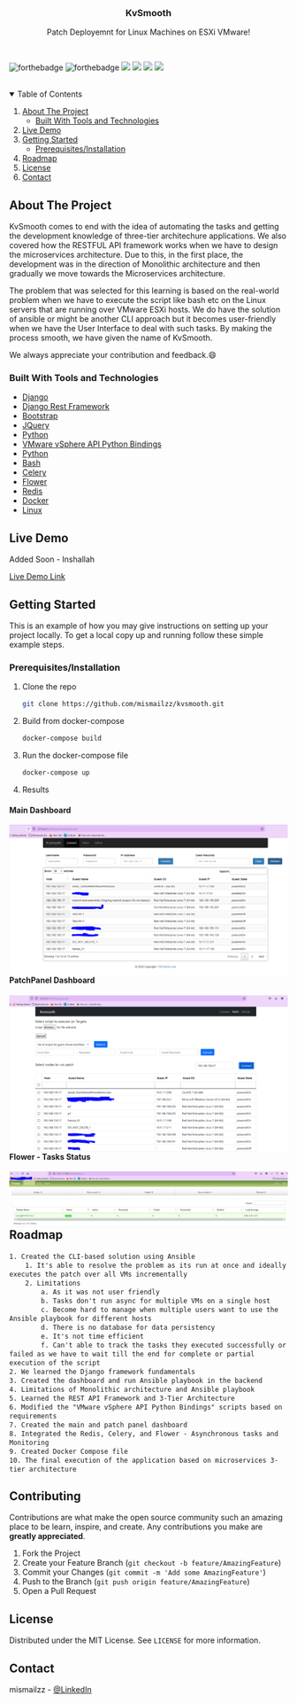 
<br />
<p align="center">

  <h3 align="center">KvSmooth</h3>

  <p align="center">
    Patch Deployemnt for Linux Machines on ESXi VMware!
  </p>
</p>


<br>

![forthebadge](https://forthebadge.com/images/badges/built-with-love.svg)
![forthebadge](https://forthebadge.com/images/badges/for-you.svg)
![](https://img.shields.io/badge/Excitement-High-red)
![](https://img.shields.io/badge/Maintained-Yes-indigo)
![](https://img.shields.io/badge/Pull_Requests-Accepting-yellow)
![](https://img.shields.io/badge/Contributions-Accepting-pink)

<br>



<!-- TABLE OF CONTENTS -->

<details open="open">
  <summary>Table of Contents</summary>
  <ol>
    <li>
      <a href="#about-the-project">About The Project</a>
      <ul>
        <li><a href="#built-with">Built With Tools and Technologies</a></li>
      </ul>
    </li>
    <li><a href="#live-demo">Live Demo</a></li>
    <li>
      <a href="#getting-started">Getting Started</a>
      <ul>
        <li><a href="#prerequisites">Prerequisites/Installation</a></li>
      </ul>
    </li>
    <li><a href="#roadmap">Roadmap</a></li>
    <li><a href="#license">License</a></li>
    <li><a href="#contact">Contact</a></li>
  </ol>
</details>



<!-- ABOUT THE PROJECT -->

## About The Project

KvSmooth comes to end with the idea of automating the tasks and getting the development knowledge of three-tier architechure applications. We also covered how the RESTFUL API framework works when we have to design the microservices architecture. Due to this, in the first place, the development was in the direction of Monolithic architecture and then gradually we move towards the Microservices architecture.

The problem that was selected for this learning is based on the real-world problem when we have to execute the script like bash etc on the Linux servers that are running over VMware ESXi hosts. We do have the solution of ansible or might be another CLI approach but it becomes user-friendly when we have the User Interface to deal with such tasks. By making the process smooth, we have given the name of KvSmooth.

We always appreciate your contribution and feedback.:smile: 

### Built With Tools and Technologies

* [Django](https://www.djangoproject.com/)
* [Django Rest Framework](https://www.django-rest-framework.org/)
* [Bootstrap](https://getbootstrap.com)
* [JQuery](https://jquery.com)
* [Python](https://www.python.org)
* [VMware vSphere API Python Bindings](https://github.com/vmware/pyvmomi)
* [Python](https://www.python.org)
* [Bash](https://www.gnu.org/software/bash/)
* [Celery](https://docs.celeryq.dev/en/stable/)
* [Flower](https://flower.readthedocs.io/en/latest/)
* [Redis](https://redis.io/)
* [Docker](https://www.docker.com/)
* [Linux](https://www.linux.org/)


<!-- LIVE DEMO -->

## Live Demo

Added Soon - Inshallah

[Live Demo Link](https://example.com)


<!-- GETTING STARTED -->

## Getting Started

This is an example of how you may give instructions on setting up your project locally.
To get a local copy up and running follow these simple example steps.

### Prerequisites/Installation

1. Clone the repo
   ```sh
   git clone https://github.com/mismailzz/kvsmooth.git
   ```
2. Build from docker-compose
   ```sh
   docker-compose build
   ```
3. Run the docker-compose file
   ```sh
   docker-compose up
   ```
 4. Results 
  

  <h4>Main Dashboard</h4>
  <img align="left" src="https://github.com/mismailzz/kvsmooth/blob/main/githubpics/dashboard_1.PNG">

  <h4>PatchPanel Dashboard</h4>
  <img align="left" src="https://github.com/mismailzz/kvsmooth/blob/main/githubpics/dashboard_2.PNG">
  
  <h4>Flower - Tasks Status</h4>
  <img align="left" src="https://github.com/mismailzz/kvsmooth/blob/main/githubpics/flower.PNG">

  
<!-- ROADMAP -->

## Roadmap

    1. Created the CLI-based solution using Ansible
        1. It's able to resolve the problem as its run at once and ideally executes the patch over all VMs incrementally
        2. Limitations
            a. As it was not user friendly
            b. Tasks don't run async for multiple VMs on a single host
            c. Become hard to manage when multiple users want to use the Ansible playbook for different hosts
            d. There is no database for data persistency
            e. It's not time efficient
            f. Can't able to track the tasks they executed successfully or failed as we have to wait till the end for complete or partial execution of the script
    2. We learned the Django framework fundamentals
    3. Created the dashboard and run Ansible playbook in the backend
    4. Limitations of Monolithic architecture and Ansible playbook
    5. Learned the REST API Framework and 3-Tier Architecture
    6. Modified the "VMware vSphere API Python Bindings" scripts based on requirements
    7. Created the main and patch panel dashboard
    8. Integrated the Redis, Celery, and Flower - Asynchronous tasks and Monitoring
    9. Created Docker Compose file
    10. The final execution of the application based on microservices 3-tier architecture



<!-- CONTRIBUTING -->

## Contributing

Contributions are what make the open source community such an amazing place to be learn, inspire, and create. Any contributions you make are **greatly appreciated**.

1. Fork the Project
2. Create your Feature Branch (`git checkout -b feature/AmazingFeature`)
3. Commit your Changes (`git commit -m 'Add some AmazingFeature'`)
4. Push to the Branch (`git push origin feature/AmazingFeature`)
5. Open a Pull Request


<!-- LICENSE -->

## License

Distributed under the MIT License. See `LICENSE` for more information.



<!-- CONTACT -->

## Contact

mismailzz - [@LinkedIn](https://www.linkedin.com/in/muhammad-ismail-zam-zam-butt-99505398/)
